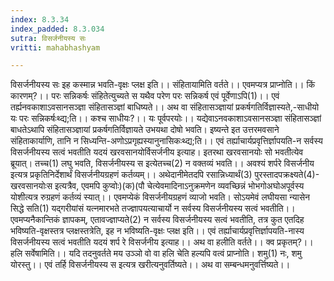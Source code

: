 ```yaml
---
index: 8.3.34
index_padded: 8.3.034
sutra: विसर्जनीयस्य सः
vritti: mahabhashyam

---
```

 विसर्जनीयस्य सः इह कस्मान्न भवति-वृक्षः प्लक्ष इति।। संहितायामिति वर्तते।। एवमप्यत्र प्राप्नोति।। किं कारणम्?।। परः सन्निकर्षः संहितेत्युच्यते स यथैव परेण परः सन्निकर्ष एवं पूर्वेणाऽपि(1)।। एवं तर्ह्यनवकाशाऽवसानसञ्ज्ञा संहितासञ्ज्ञां बाधिष्यते।। अथ वा संहितासञ्ज्ञायां प्रकर्षगतिर्विज्ञास्यते,-साधीयो यः परः सन्निकर्षःथ्द्य;ति।। कश्च साधीयः?।। यः पूर्वपरयोः।। यद्येवाऽनवकाशाऽवसानसञ्ज्ञा संहितासञ्ज्ञां बाधतेऽथापि संहितासञ्ज्ञायां प्रकर्षगतिर्विज्ञायते उभयथा दोषो भवति। इष्यन्ते इत उत्तरमवसाने संहिताकार्याणि, तानि न सिध्यन्ति-अणोऽप्रगृह्यस्यानुनासिकःथ्द्य;ति।। एवं तर्ह्याचार्यप्रवृत्तिर्ज्ञापयति-न सर्वस्य विसर्जनीयस्य सत्वं भवतीति यदयं खरवसानयोर्विसर्जनीय इत्याह। इतरथा खरवसानयोः सो भवतीत्येव ब्रूयात्। तच्च(1) लघु भवति, विसर्जनीयस्य स इत्येतच्च(2) न वक्तव्यं भवति।। अवश्यं शर्परे विसर्जनीय इत्यत्र प्रकृतिनिर्देशार्थं विसर्जनीयग्रहणं कर्तव्यम्।। अथेदानीमेतदपि रसान्निध्यार्थं(3) पुरस्तादपक्रक्ष्यते(4)-खरवसानयोःस इत्यत्रैव, एवमपि कुप्वोः)(क)(पौ चेत्येवमादिनाऽनुक्रमणेन व्यवच्छिन्नं भोभगोअघोअपूर्वस्य योशीत्यत्र रुग्रहणं कर्तव्यं स्यात्।। एवमप्येकं विसर्जनीयग्रहणं व्याजो भवति। सोऽयमेवं लघीयसा न्यासेन सिद्धे सति(1) यद्गरीयांसं यत्नमारभते तज्ज्ञापयत्याचार्यो न सर्वस्य विसर्जनीयस्य सत्वं भवतीति।। एवमप्यनैकान्तिकं ज्ञापकम्, एतावज्ज्ञाप्यते(2) न सर्वस्य विसर्जनीयस्य सत्वं भवतीति, तत्र कुत एतदिह भविष्यति-वृक्षस्तत्र प्लक्षस्तत्रेति, इह न भविष्यति-वृक्षः प्लक्ष इति।। एवं तर्ह्याचार्यप्रवृत्तिर्ज्ञापयति-नास्य विसर्जनीयस्य सत्वं भवतीति यदयं शर्प रे विसर्जनीय इत्याह।। अथ वा हलीति वर्तते।। क्व प्रकृतम्?।। हलि सर्वेषामिति।। यदि तदनुवर्तते मय उञ्ञो वो वा हलि चेति हल्यपि वत्वं प्राप्नोति। शमु(1) नः, शमु योरस्तु।। एवं तर्हि विसर्जनीयस्य स इत्यत्र खरीत्यनुवर्तिष्यते।। अथ वा सम्बन्धमनुवर्त्तिष्यते।। 
